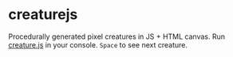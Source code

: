 # creaturejs
Procedurally generated pixel creatures in JS + HTML canvas. Run [creature.js](https://raw.githubusercontent.com/modulesio/creaturejs/master/creature.js) in your console. `Space` to see next creature.
